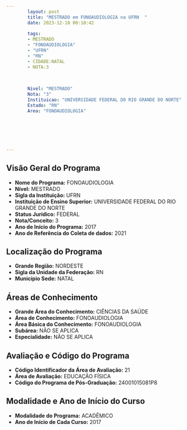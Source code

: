 ```yaml
---
        layout: post
        title: "MESTRADO em FONOAUDIOLOGIA na UFRN  "
        date: 2023-12-18 00:10:42
     
        tags:
        - MESTRADO
        - "FONOAUDIOLOGIA"
        - "UFRN"
        - "RN"
        - CIDADE:NATAL
        - NOTA:3
        
       

        Nivel: "MESTRADO"
        Nota: "3"
        Instituicao: "UNIVERSIDADE FEDERAL DO RIO GRANDE DO NORTE"
        Estado: "RN"
        Area: "FONOAUDIOLOGIA"
        
        
        
        
        
        
---
```

## Visão Geral do Programa
- **Nome do Programa:** FONOAUDIOLOGIA
- **Nível:** MESTRADO
- **Sigla da Instituição:** UFRN
- **Instituição de Ensino Superior:** UNIVERSIDADE FEDERAL DO RIO GRANDE DO NORTE
- **Status Jurídico:** FEDERAL
- **Nota/Conceito:** 3
- **Ano de Início do Programa:** 2017
- **Ano de Referência do Coleta de dados:** 2021

## Localização do Programa
- **Grande Região:** NORDESTE
- **Sigla da Unidade da Federação:** RN
- **Município Sede:** NATAL

## Áreas de Conhecimento
- **Grande Área do Conhecimento:** CIÊNCIAS DA SAÚDE
- **Área de Conhecimento:** FONOAUDIOLOGIA
- **Área Básica do Conhecimento:** FONOAUDIOLOGIA
- **Subárea:** NÃO SE APLICA
- **Especialidade:** NÃO SE APLICA

## Avaliação e Código do Programa
- **Código Identificador da Área de Avaliação:** 21
- **Área de Avaliação:** EDUCAÇÃO FÍSICA
- **Código do Programa de Pós-Graduação:** 24001015081P8


## Modalidade e Ano de Início do Curso
- **Modalidade do Programa:** ACADÊMICO
- **Ano de Início de Cada Curso:** 2017
